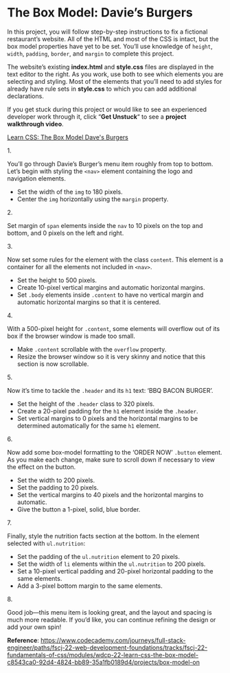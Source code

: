 # The Box Model: Davie’s Burgers

In this project, you will follow step-by-step instructions to fix a
fictional restaurant’s website. All of the HTML and most of the CSS is
intact, but the box model properties have yet to be set. You’ll use
knowledge of `height`, `width`, `padding`, `border`, and `margin` to
complete this project.

The website’s existing **index.html** and **style.css** files are
displayed in the text editor to the right. As you work, use both to see
which elements you are selecting and styling. Most of the elements that
you’ll need to add styles for already have rule sets in **style.css** to
which you can add additional declarations.

If you get stuck during this project or would like to see an experienced
developer work through it, click “**Get Unstuck**“ to see a **project
walkthrough video**.

[Learn CSS: The Box Model Dave's Burgers](https://www.youtube.com/watch?v=V8Kwlxh-Uf0)

1\.

You’ll go through Davie’s Burger’s menu item roughly from top to bottom.
Let’s begin with styling the `<nav>` element containing the logo and
navigation elements.

- Set the width of the `img` to 180 pixels.
- Center the `img` horizontally using the `margin` property.

2\.

Set margin of `span` elements inside the `nav` to 10 pixels on the top
and bottom, and 0 pixels on the left and right.

3\.

Now set some rules for the element with the class `content`. This
element is a container for all the elements not included in `<nav>`.

- Set the height to 500 pixels.
- Create 10-pixel vertical margins and automatic horizontal margins.
- Set `.body` elements inside `.content` to have no vertical margin and
  automatic horizontal margins so that it is centered.

4\.

With a 500-pixel height for `.content`, some elements will overflow out
of its box if the browser window is made too small.

- Make `.content` scrollable with the `overflow` property.
- Resize the browser window so it is very skinny and notice that this
  section is now scrollable.

5\.

Now it’s time to tackle the `.header` and its `h1` text: ‘BBQ BACON
BURGER’.

- Set the height of the `.header` class to 320 pixels.
- Create a 20-pixel padding for the `h1` element inside the `.header`.
- Set vertical margins to 0 pixels and the horizontal margins to be
  determined automatically for the same `h1` element.

6\.

Now add some box-model formatting to the ‘ORDER NOW’ `.button` element.
As you make each change, make sure to scroll down if necessary to view
the effect on the button.

- Set the width to 200 pixels.
- Set the padding to 20 pixels.
- Set the vertical margins to 40 pixels and the horizontal margins to
  automatic.
- Give the button a 1-pixel, solid, blue border.

7\.

Finally, style the nutrition facts section at the bottom. In the element
selected with `ul.nutrition`:

- Set the padding of the `ul.nutrition` element to 20 pixels.
- Set the width of `li` elements within the `ul.nutrition` to 200
  pixels.
- Set a 10-pixel vertical padding and 20-pixel horizontal padding to the
  same elements.
- Add a 3-pixel bottom margin to the same elements.

8\.

Good job—this menu item is looking great, and the layout and spacing is
much more readable. If you’d like, you can continue refining the design
or add your own spin!

**Reference**: https://www.codecademy.com/journeys/full-stack-engineer/paths/fscj-22-web-development-foundations/tracks/fscj-22-fundamentals-of-css/modules/wdcp-22-learn-css-the-box-model-c8543ca0-92d4-4824-bb89-35a1fb0189d4/projects/box-model-on
